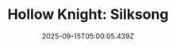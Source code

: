 ---
title: "Hollow Knight: Silksong"
id: 1030300
date: 2025-09-15T05:00:05.439Z
link: games/steam/recent/hollow-knight-silksong
image: http://media.steampowered.com/steamcommunity/public/images/apps/1030300/b4a999c1302e3ac123c041fd41bb8a34528c6ab5.jpg
playtime_2weeks: 1789
playtime_forever: 1789
playtime_windows_forever: 0
playtime_mac_forever: 0
playtime_linux_forever: 1789
playtime_deck_forever: 1789
---